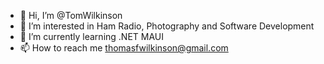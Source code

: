 - 👋 Hi, I’m @TomWilkinson
- 👀 I’m interested in Ham Radio, Photography and Software Development
- 🌱 I’m currently learning .NET MAUI
- 📫 How to reach me thomasfwilkinson@gmail.com

<!---
TomWilkinson/TomWilkinson is a ✨ special ✨ repository because its `README.md` (this file) appears on your GitHub profile.
You can click the Preview link to take a look at your changes.
--->

